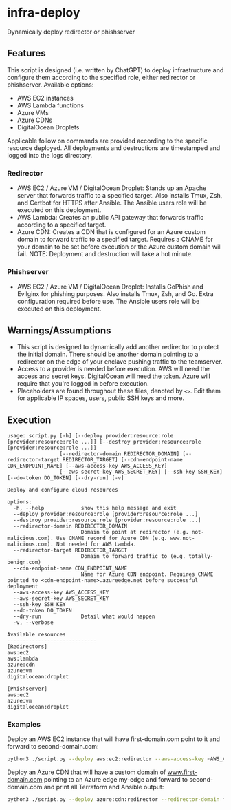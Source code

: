 # infra-deploy
Dynamically deploy redirector or phishserver

## Features
This script is designed (i.e. written by ChatGPT) to deploy infrastructure and configure them according to the specified role, either redirector or phishserver. Available options:
* AWS EC2 instances
* AWS Lambda functions
* Azure VMs
* Azure CDNs
* DigitalOcean Droplets

Applicable follow on commands are provided according to the specific resource deployed. All deployments and destructions are timestamped and logged into the logs directory.

### Redirector
* AWS EC2 / Azure VM / DigitalOcean Droplet: Stands up an Apache server that forwards traffic to a specified target. Also installs Tmux, Zsh, and Certbot for HTTPS after Ansible. The Ansible users role will be executed on this deployment.
* AWS Lambda: Creates an public API gateway that forwards traffic according to a specified target.
* Azure CDN: Creates a CDN that is configured for an Azure custom domain to forward traffic to a specified target. Requires a CNAME for your domain to be set before execution or the Azure custom domain will fail. NOTE: Deployment and destruction will take a hot minute.

### Phishserver
* AWS EC2 / Azure VM / DigitalOcean Droplet: Installs GoPhish and Evilginx for phishing purposes. Also installs Tmux, Zsh, and Go. Extra configuration required before use. The Ansible users role will be executed on this deployment.

## Warnings/Assumptions
* This script is designed to dynamically add another redirector to protect the initial domain. There should be another domain pointing to a redirector on the edge of your enclave pushing traffic to the teamserver. 
* Access to a provider is needed before execution. AWS will need the access and secret keys. DigitalOcean will need the token. Azure will require that you're logged in before execution.
* Placeholders are found throughout these files, denoted by `<>`. Edit them for applicable IP spaces, users, public SSH keys and more.

## Execution
```
usage: script.py [-h] [--deploy provider:resource:role [provider:resource:role ...]] [--destroy provider:resource:role [provider:resource:role ...]]
                 [--redirector-domain REDIRECTOR_DOMAIN] [--redirector-target REDIRECTOR_TARGET] [--cdn-endpoint-name CDN_ENDPOINT_NAME] [--aws-access-key AWS_ACCESS_KEY]
                 [--aws-secret-key AWS_SECRET_KEY] [--ssh-key SSH_KEY] [--do-token DO_TOKEN] [--dry-run] [-v]

Deploy and configure cloud resources

options:
  -h, --help            show this help message and exit
  --deploy provider:resource:role [provider:resource:role ...]
  --destroy provider:resource:role [provider:resource:role ...]
  --redirector-domain REDIRECTOR_DOMAIN
                        Domain to point at redirector (e.g. not-malicious.com). Use CNAME record for Azure CDN (e.g. www.not-malicious.com). Not needed for AWS Lambda.
  --redirector-target REDIRECTOR_TARGET
                        Domain to forward traffic to (e.g. totally-benign.com)
  --cdn-endpoint-name CDN_ENDPOINT_NAME
                        Name for Azure CDN endpoint. Requires CNAME pointed to <cdn-endpoint-name>.azureedge.net before successful deployment
  --aws-access-key AWS_ACCESS_KEY
  --aws-secret-key AWS_SECRET_KEY
  --ssh-key SSH_KEY
  --do-token DO_TOKEN
  --dry-run             Detail what would happen
  -v, --verbose

Available resources
-----------------------------
[Redirectors]
aws:ec2
aws:lambda
azure:cdn
azure:vm
digitalocean:droplet

[Phishserver]
aws:ec2
azure:vm
digitalocean:droplet
```

### Examples
Deploy an AWS EC2 instance that will have first-domain.com point to it and forward to second-domain.com:
```bash
python3 ./script.py --deploy aws:ec2:redirector --aws-access-key <AWS_ACCESS_KEY> --aws-secret-key <AWS_SECRET_KEY> --redirector-domain first-domain.com --redirector-target second-domain.com
```

Deploy an Azure CDN that will have a custom domain of www.first-domain.com pointing to an Azure edge my-edge and forward to second-domain.com and print all Terraform and Ansible output:
```bash
python3 ./script.py --deploy azure:cdn:redirector --redirector-domain first-domain.com --cdn-endpoint-name my-edge --redirector-target second-domain.com -v
```
